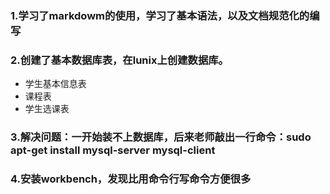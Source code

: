 ### 1.学习了markdowm的使用，学习了基本语法，以及文档规范化的编写
### 2.创建了基本数据库表，在lunix上创建数据库。
 - 学生基本信息表  
 - 课程表  
 - 学生选课表
### 3.解决问题：一开始装不上数据库，后来老师敲出一行命令：sudo apt-get install mysql-server mysql-client
### 4.安装workbench，发现比用命令行写命令方便很多


